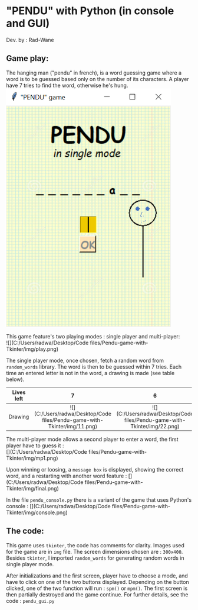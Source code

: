 # "PENDU" with Python (in console and GUI)

Dev. by : Rad-Wane  


## Game play:

The hanging man ("pendu" in french), is a word guessing game where a word is to be guessed based only on the number of its characters. A player have 7 tries to find the word, otherwise he's hung. 
![](/img/play.png)

This game feature's two playing modes : single player and multi-player:   
![](C:/Users/radwa/Desktop/Code files/Pendu-game-with-Tkinter/img/play.png)

The single player mode, once chosen, fetch a random word from `random_words` library. The word is then to be guessed within 7 tries. Each time an entered letter is not in the word, a drawing is made (see table below). 

Lives left | 7 | 6 | 5 | 4 | 3 | 2 | 1 | Hung
:---------:|:-----:|:-----:|:-----:|:-----:|:-----:|:-----:|:-----:|:-----:
 Drawing   | ![](C:/Users/radwa/Desktop/Code files/Pendu-game-with-Tkinter/img/11.png) | ![](C:/Users/radwa/Desktop/Code files/Pendu-game-with-Tkinter/img/22.png) | ![](C:/Users/radwa/Desktop/Code files/Pendu-game-with-Tkinter/img/33.png) | ![](C:/Users/radwa/Desktop/Code files/Pendu-game-with-Tkinter/img/44.png) | ![](C:/Users/radwa/Desktop/Code files/Pendu-game-with-Tkinter/img/55.png) | ![](C:/Users/radwa/Desktop/Code files/Pendu-game-with-Tkinter/img/66.png) | ![](C:/Users/radwa/Desktop/Code files/Pendu-game-with-Tkinter/img/77.png) 

The multi-player mode allows a second player to enter a word, the first player have to guess it :  
[](C:/Users/radwa/Desktop/Code files/Pendu-game-with-Tkinter/img/mp1.png)

Upon winning or loosing, a `message box` is displayed, showing the correct word, and a restarting with another word feature : 
[](C:/Users/radwa/Desktop/Code files/Pendu-game-with-Tkinter/img/final.png)

In the file `pendu_console.py` there is a variant of the game that uses Python's console :
[](C:/Users/radwa/Desktop/Code files/Pendu-game-with-Tkinter/img/console.png)

## The code:

This game uses `tkinter`, the code has comments for clarity. Images used for the game are in `img` file. The screen dimensions chosen are : `300x400`. Besides `tkinter`, I imported `random_words` for generating random words in single player mode.

After initializations and the first screen, player have to choose a mode, and have to click on one of the two buttons displayed. Depending on the button clicked, one of the two function will run : `spm()` or `mpm()`. The first screen is then partially destroyed and the game continue. For further details, see the code : `pendu_gui.py`


